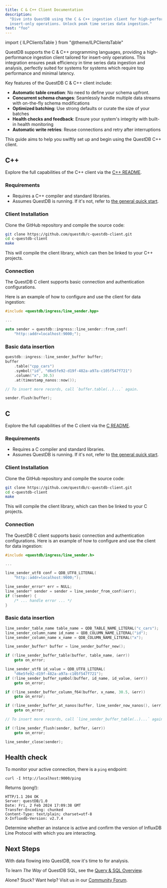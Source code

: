 ```yaml
---
title: C & C++ Client Documentation
description:
  "Dive into QuestDB using the C & C++ ingestion client for high-performance,
  insert-only operations. Unlock peak time series data ingestion."
test: "foo"
---
```


import { ILPClientsTable } from "@theme/ILPClientsTable"

QuestDB supports the C & C++ programming languages, providing a high-performance
ingestion client tailored for insert-only operations. This integration ensures
peak efficiency in time series data ingestion and analysis, perfectly suited for
systems for systems which require top performance and minimal latency.

Key features of the QuestDB C & C++ client include:

- **Automatic table creation**: No need to define your schema upfront.
- **Concurrent schema changes**: Seamlessly handle multiple data streams with
  on-the-fly schema modifications
- **Optimized batching**: Use strong defaults or curate the size of your batches
- **Health checks and feedback**: Ensure your system's integrity with built-in
  health monitoring
- **Automatic write retries**: Reuse connections and retry after interruptions

This guide aims to help you swiftly set up and begin using the QuestDB C++
client.

## C++

<ILPClientsTable language="C++" />

Explore the full capabilities of the C++ client via the
[C++ README](https://github.com/questdb/c-questdb-client/blob/main/doc/CPP.md).

### Requirements

- Requires a C++ compiler and standard libraries.
- Assumes QuestDB is running. If it's not, refer to
  [the general quick start](/docs/quick-start/).

### Client Installation

Clone the GitHub repository and compile the source code:

```bash
git clone https://github.com/questdb/c-questdb-client.git
cd c-questdb-client
make
```

This will compile the client library, which can then be linked to your C++
projects.

### Connection

The QuestDB C client supports basic connection and authentication
configurations.

Here is an example of how to configure and use the client for data ingestion:

```c
#include <questdb/ingress/line_sender.hpp>

...

auto sender = questdb::ingress::line_sender::from_conf(
    "http::addr=localhost:9000;");

```

### Basic data insertion

```c
questdb::ingress::line_sender_buffer buffer;
buffer
    .table("cpp_cars")
    .symbol("id", "d6e5fe92-d19f-482a-a97a-c105f547f721")
    .column("x", 30.5)
    .at(timestamp_nanos::now());

// To insert more records, call `buffer.table(..)...` again.

sender.flush(buffer);
```

## C

<ILPClientsTable language="C" />

Explore the full capabilities of the C client via the
[C README](https://github.com/questdb/c-questdb-client/blob/main/doc/C.md).

### Requirements

- Requires a C compiler and standard libraries.
- Assumes QuestDB is running. If it's not, refer to
  [the general quick start](/docs/quick-start/).

### Client Installation

Clone the GitHub repository and compile the source code:

```bash
git clone https://github.com/questdb/c-questdb-client.git
cd c-questdb-client
make
```

This will compile the client library, which can then be linked to your C
projects.

### Connection

The QuestDB C client supports basic connection and authentication
configurations. Here is an example of how to configure and use the client for
data ingestion:

```c
#include <questdb/ingress/line_sender.h>

...

line_sender_utf8 conf = QDB_UTF8_LITERAL(
    "http::addr=localhost:9000;");

line_sender_error* err = NULL;
line_sender* sender = sender = line_sender_from_conf(&err);
if (!sender) {
    /* ... handle error ... */
}
```

### Basic data insertion

```c
line_sender_table_name table_name = QDB_TABLE_NAME_LITERAL("c_cars");
line_sender_column_name id_name = QDB_COLUMN_NAME_LITERAL("id");
line_sender_column_name x_name = QDB_COLUMN_NAME_LITERAL("x");

line_sender_buffer* buffer = line_sender_buffer_new();

if (!line_sender_buffer_table(buffer, table_name, &err))
    goto on_error;

line_sender_utf8 id_value = QDB_UTF8_LITERAL(
    "d6e5fe92-d19f-482a-a97a-c105f547f721");
if (!line_sender_buffer_symbol(buffer, id_name, id_value, &err))
    goto on_error;

if (!line_sender_buffer_column_f64(buffer, x_name, 30.5, &err))
    goto on_error;

if (!line_sender_buffer_at_nanos(buffer, line_sender_now_nanos(), &err))
    goto on_error;

// To insert more records, call `line_sender_buffer_table(..)...` again.

if (!line_sender_flush(sender, buffer, &err))
    goto on_error;

line_sender_close(sender);
```

## Health check

To monitor your active connection, there is a `ping` endpoint:

```shell
curl -I http://localhost:9000/ping
```

Returns (pong!):

```shell
HTTP/1.1 204 OK
Server: questDB/1.0
Date: Fri, 2 Feb 2024 17:09:38 GMT
Transfer-Encoding: chunked
Content-Type: text/plain; charset=utf-8
X-Influxdb-Version: v2.7.4
```

Determine whether an instance is active and confirm the version of InfluxDB Line
Protocol with which you are interacting.

## Next Steps

With data flowing into QuestDB, now it's time to for analysis.

To learn _The Way_ of QuestDB SQL, see the
[Query & SQL Overview](/docs/reference/sql/overview/).

Alone? Stuck? Want help? Visit us in our
[Community Forum](https://community.questdb.io/).
